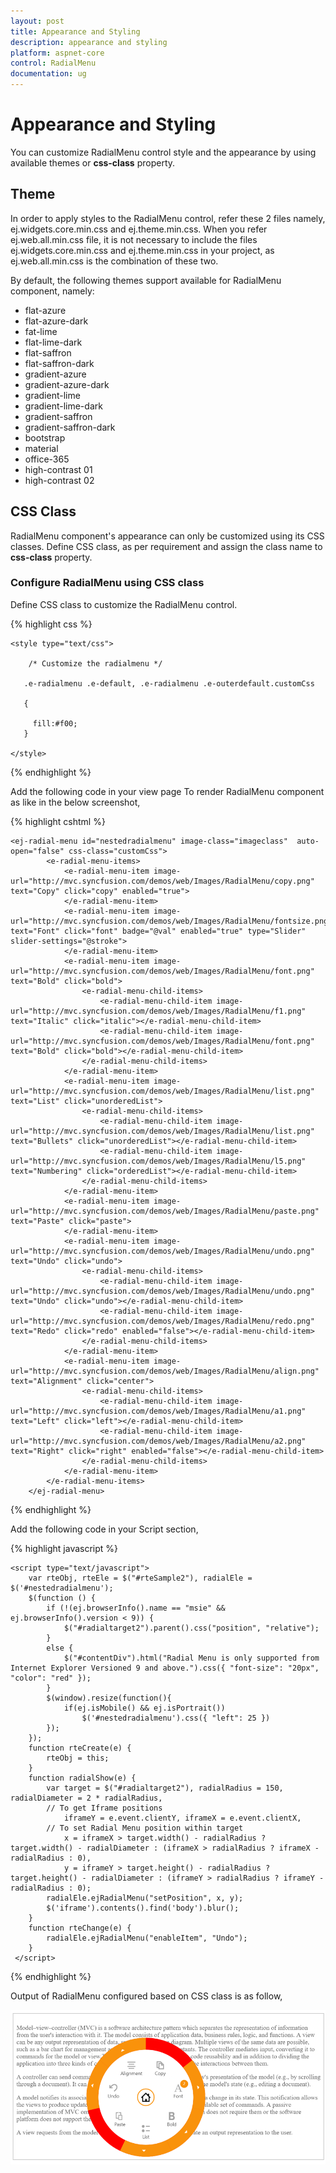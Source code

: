 ```yaml
---
layout: post
title: Appearance and Styling
description: appearance and styling
platform: aspnet-core
control: RadialMenu 
documentation: ug
---
```


# Appearance and Styling

You can customize RadialMenu control style and the appearance by using available themes or **css-class** property.

## Theme

In order to apply styles to the RadialMenu control, refer these 2 files namely, ej.widgets.core.min.css and ej.theme.min.css. When you refer ej.web.all.min.css file, it is not necessary to include the files ej.widgets.core.min.css and ej.theme.min.css in your project, as ej.web.all.min.css is the combination of these two.

By default, the following themes support available for RadialMenu component, namely:

* flat-azure
* flat-azure-dark
* fat-lime
* flat-lime-dark
* flat-saffron
* flat-saffron-dark
* gradient-azure
* gradient-azure-dark
* gradient-lime
* gradient-lime-dark
* gradient-saffron
* gradient-saffron-dark
* bootstrap
* material
* office-365
* high-contrast 01
* high-contrast 02

## CSS Class

RadialMenu component's appearance can only be customized using its CSS classes. Define CSS class, as per requirement and assign the class name to **css-class** property.

### Configure RadialMenu using CSS class

Define CSS class to customize the RadialMenu control.

{% highlight css %}

    <style type="text/css">

        /* Customize the radialmenu */

       .e-radialmenu .e-default, .e-radialmenu .e-outerdefault.customCss 

       {

         fill:#f00;
       } 

    </style>

{% endhighlight %}

Add the following code in your view page To render RadialMenu component as like in the below screenshot,

{% highlight cshtml %}

    <ej-radial-menu id="nestedradialmenu" image-class="imageclass"  auto-open="false" css-class="customCss">
            <e-radial-menu-items>
                <e-radial-menu-item image-url="http://mvc.syncfusion.com/demos/web/Images/RadialMenu/copy.png" text="Copy" click="copy" enabled="true">
                </e-radial-menu-item>
                <e-radial-menu-item image-url="http://mvc.syncfusion.com/demos/web/Images/RadialMenu/fontsize.png" text="Font" click="font" badge="@val" enabled="true" type="Slider" slider-settings="@stroke">
                </e-radial-menu-item>
                <e-radial-menu-item image-url="http://mvc.syncfusion.com/demos/web/Images/RadialMenu/font.png" text="Bold" click="bold">
                    <e-radial-menu-child-items>
                        <e-radial-menu-child-item image-url="http://mvc.syncfusion.com/demos/web/Images/RadialMenu/f1.png" text="Italic" click="italic"></e-radial-menu-child-item>
                        <e-radial-menu-child-item image-url="http://mvc.syncfusion.com/demos/web/Images/RadialMenu/font.png" text="Bold" click="bold"></e-radial-menu-child-item>
                    </e-radial-menu-child-items>
                </e-radial-menu-item>
                <e-radial-menu-item image-url="http://mvc.syncfusion.com/demos/web/Images/RadialMenu/list.png" text="List" click="unorderedList">
                    <e-radial-menu-child-items>
                        <e-radial-menu-child-item image-url="http://mvc.syncfusion.com/demos/web/Images/RadialMenu/list.png" text="Bullets" click="unorderedList"></e-radial-menu-child-item>
                        <e-radial-menu-child-item image-url="http://mvc.syncfusion.com/demos/web/Images/RadialMenu/l5.png" text="Numbering" click="orderedList"></e-radial-menu-child-item>
                    </e-radial-menu-child-items>
                </e-radial-menu-item>
                <e-radial-menu-item image-url="http://mvc.syncfusion.com/demos/web/Images/RadialMenu/paste.png" text="Paste" click="paste">
                </e-radial-menu-item>
                <e-radial-menu-item image-url="http://mvc.syncfusion.com/demos/web/Images/RadialMenu/undo.png" text="Undo" click="undo">
                    <e-radial-menu-child-items>
                        <e-radial-menu-child-item image-url="http://mvc.syncfusion.com/demos/web/Images/RadialMenu/undo.png" text="Undo" click="undo"></e-radial-menu-child-item>
                        <e-radial-menu-child-item image-url="http://mvc.syncfusion.com/demos/web/Images/RadialMenu/redo.png" text="Redo" click="redo" enabled="false"></e-radial-menu-child-item>
                    </e-radial-menu-child-items>
                </e-radial-menu-item>
                <e-radial-menu-item image-url="http://mvc.syncfusion.com/demos/web/Images/RadialMenu/align.png" text="Alignment" click="center">
                    <e-radial-menu-child-items>
                        <e-radial-menu-child-item image-url="http://mvc.syncfusion.com/demos/web/Images/RadialMenu/a1.png" text="Left" click="left"></e-radial-menu-child-item>
                        <e-radial-menu-child-item image-url="http://mvc.syncfusion.com/demos/web/Images/RadialMenu/a2.png" text="Right" click="right" enabled="false"></e-radial-menu-child-item>
                    </e-radial-menu-child-items>
                </e-radial-menu-item>
            </e-radial-menu-items>
        </ej-radial-menu>

{% endhighlight %}

Add the following code in your Script section,

{% highlight javascript %}

    <script type="text/javascript">
        var rteObj, rteEle = $("#rteSample2"), radialEle = $('#nestedradialmenu');
        $(function () {
            if (!(ej.browserInfo().name == "msie" && ej.browserInfo().version < 9)) {
                $("#radialtarget2").parent().css("position", "relative");
            }
            else {
                $("#contentDiv").html("Radial Menu is only supported from Internet Explorer Versioned 9 and above.").css({ "font-size": "20px", "color": "red" });
            }
            $(window).resize(function(){
                if(ej.isMobile() && ej.isPortrait())
                    $('#nestedradialmenu').css({ "left": 25 })
            });
        });
        function rteCreate(e) {
            rteObj = this;
        }
        function radialShow(e) {
            var target = $("#radialtarget2"), radialRadius = 150, radialDiameter = 2 * radialRadius,
            // To get Iframe positions
                iframeY = e.event.clientY, iframeX = e.event.clientX,
            // To set Radial Menu position within target
                x = iframeX > target.width() - radialRadius ? target.width() - radialDiameter : (iframeX > radialRadius ? iframeX - radialRadius : 0),
                y = iframeY > target.height() - radialRadius ? target.height() - radialDiameter : (iframeY > radialRadius ? iframeY - radialRadius : 0);
            radialEle.ejRadialMenu("setPosition", x, y);
            $('iframe').contents().find('body').blur();
        }
        function rteChange(e) {
            radialEle.ejRadialMenu("enableItem", "Undo");
        }
     </script>

{% endhighlight %}

Output of RadialMenu configured based on CSS class is as follow,

![](apperance-and-styling-images\img1.png)